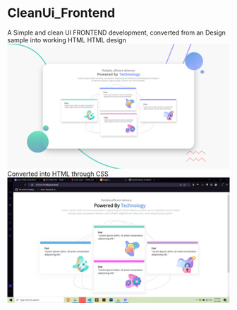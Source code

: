 # CleanUi_Frontend
A Simple and clean UI FRONTEND development, converted from an Design sample into working HTML
HTML design 
![](screenshots/actual_design.jpg)
Converted into HTML through CSS
![](screenshots/htmlversion.jpg)

